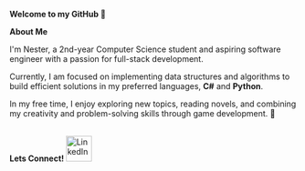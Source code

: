 **Welcome to my GitHub 👋**

**About Me**  

I'm Nester, a 2nd-year Computer Science student and aspiring software engineer with a passion for full-stack development.

Currently, I am focused on implementing data structures and algorithms to build efficient solutions in my preferred languages, **C#** and **Python**.

In my free time, I enjoy exploring new  topics, reading novels, and combining my creativity and problem-solving skills through game development. 👾

<br>
<strong>Lets Connect!</strong>

<a href="https://www.linkedin.com/in/nester-chirinda">
  <img src="https://i.pcmag.com/imagery/reviews/05QJZocZxCTxBBzuKYOJMWZ-5.fit_lim.size_1200x630.v1569472374.jpg" alt="LinkedIn" width="45" />
</a>
